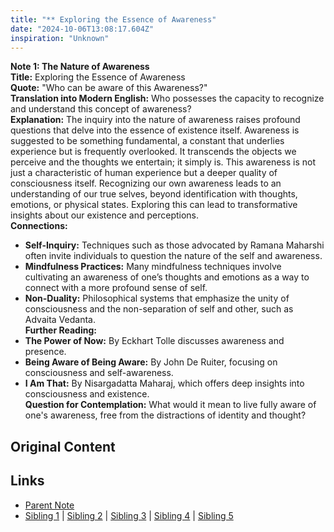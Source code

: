 ```yaml
---
title: "** Exploring the Essence of Awareness"
date: "2024-10-06T13:08:17.604Z"
inspiration: "Unknown"
---
```



**Note 1: The Nature of Awareness**  
**Title:** Exploring the Essence of Awareness  
**Quote:** "Who can be aware of this Awareness?"  
**Translation into Modern English:** Who possesses the capacity to recognize and understand this concept of awareness?  
**Explanation:** The inquiry into the nature of awareness raises profound questions that delve into the essence of existence itself. Awareness is suggested to be something fundamental, a constant that underlies experience but is frequently overlooked. It transcends the objects we perceive and the thoughts we entertain; it simply is. This awareness is not just a characteristic of human experience but a deeper quality of consciousness itself. Recognizing our own awareness leads to an understanding of our true selves, beyond identification with thoughts, emotions, or physical states. Exploring this can lead to transformative insights about our existence and perceptions.  
**Connections:**  
- **Self-Inquiry:** Techniques such as those advocated by Ramana Maharshi often invite individuals to question the nature of the self and awareness.  
- **Mindfulness Practices:** Many mindfulness techniques involve cultivating an awareness of one’s thoughts and emotions as a way to connect with a more profound sense of self.  
- **Non-Duality:** Philosophical systems that emphasize the unity of consciousness and the non-separation of self and other, such as Advaita Vedanta.  
**Further Reading:**  
- **The Power of Now:** By Eckhart Tolle discusses awareness and presence.  
- **Being Aware of Being Aware:** By John De Ruiter, focusing on consciousness and self-awareness.  
- **I Am That:** By Nisargadatta Maharaj, which offers deep insights into consciousness and existence.  
**Question for Contemplation:** What would it mean to live fully aware of one's awareness, free from the distractions of identity and thought?



## Original Content



## Links

- [Parent Note](/parent-note.md)
- [Sibling 1](/zettel1.md) | [Sibling 2](/zettel2.md) | [Sibling 3](/zettel3.md) | [Sibling 4](/zettel4.md) | [Sibling 5](/zettel5.md)
